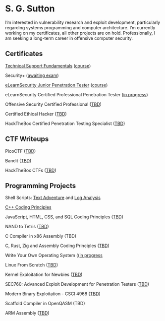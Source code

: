 <h1>S. G. Sutton</h1>
I’m interested in vulnerability research and exploit development, particularly regarding systems programming and computer architecture. I’m currently working on my certificates, all other projects are on hold. Professionally, I am seeking a long-term career in offensive computer security.
<h2>Certificates</h2>

[Technical Support Fundamentals](https://www.coursera.org/account/accomplishments/certificate/JPGQ3YYJJAWB) ([course](https://www.coursera.org/learn/technical-support-fundamentals))

Security+ ([awaiting exam](https://www.comptia.org/certifications/security))

[eLearnSecurity Junior Penetration Tester](https://certs.ine.com/3f7da421-6aa8-4def-a840-96057bbbaba4) ([course](https://ine.com/learning/certifications/internal/elearnsecurity-junior-penetration-tester-cert))

eLearnSecurity Certified Professional Penetration Tester ([in progress](https://ine.com/learning/certifications/internal/elearnsecurity-certified-professional-penetration-tester))

Offensive Security Certified Professional ([TBD](https://www.offsec.com/courses/pen-200/))

Certified Ethical Hacker ([TBD](https://www.eccouncil.org/train-certify/certified-ethical-hacker-ceh/))

HackTheBox Certified Penetration Testing Specialist ([TBD](https://academy.hackthebox.com/preview/certifications/htb-certified-penetration-testing-specialist/certification-steps))
<h2>CTF Writeups</h2>

PicoCTF ([TBD](https://picoctf.org/))

Bandit ([TBD](https://overthewire.org/wargames/bandit/))

HackTheBox CTFs ([TBD](https://app.hackthebox.com/home))
<h2>Programming Projects</h2>

Shell Scripts: [Text Adventure](https://github.com/s-sutton/Bash-Text-Adventure) and [Log Analysis](https://github.com/s-sutton/first_shell_script)

[C++ Coding Principles](https://github.com/s-sutton/2020_PROJECTS)

JavaScript, HTML, CSS, and SQL Coding Principles ([TBD](https://www.khanacademy.org/computing/computer-programming))

NAND to Tetris ([TBD](https://www.nand2tetris.org/))

C Compiler in x86 Assembly (TBD)

C, Rust, Zig  and Assembly Coding Principles ([TBD](https://github.com/s-sutton/coding-principles))

Write Your Own Operating System (([in progress](https://youtube.com/playlist?list=PLHh55M_Kq4OApWScZyPl5HhgsTJS9MZ6M&feature=shared)

Linux From Scratch ([TBD](https://www.linuxfromscratch.org/lfs/read.html))

Kernel Exploitation for Newbies ([TBD](https://hackmag.com/coding/linux-kernel-exploitation/))

SEC760: Advanced Exploit Development for Penetration Testers ([TBD](https://www.sans.org/cyber-security-courses/advanced-exploit-development-penetration-testers/))

Modern Binary Exploitation - CSCI 4968 ([TBD](https://web.archive.org/web/20210710080726/http://security.cs.rpi.edu/courses/binexp-spring2015/))

Scaffold Compiler in OpenQASM (TBD)

ARM Assembly ([TBD](https://azeria-labs.com/writing-arm-assembly-part-1/))
